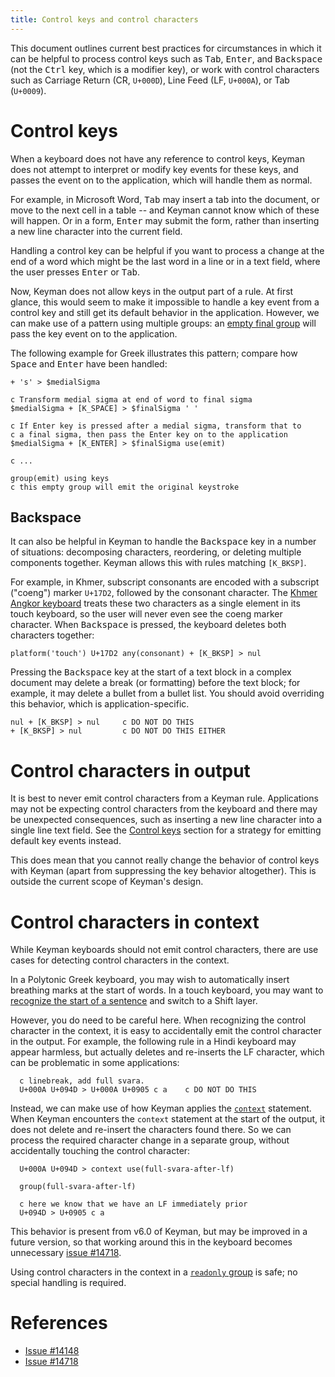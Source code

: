 ```yaml
---
title: Control keys and control characters
---
```


This document outlines current best practices for circumstances in which it can
be helpful to process control keys such as <kbd>Tab</kbd>, <kbd>Enter</kbd>, and
<kbd>Backspace</kbd> (not the <kbd>Ctrl</kbd> key, which is a modifier key), or
work with control characters such as Carriage Return (CR, `U+000D`), Line Feed
(LF, `U+000A`), or Tab (`U+0009`).

# Control keys

When a keyboard does not have any reference to control keys, Keyman does not attempt
to interpret or modify key events for these keys, and passes the event on to the
application, which will handle them as normal.

For example, in Microsoft Word, <kbd>Tab</kbd> may insert a tab into the
document, or move to the next cell in a table -- and Keyman cannot know which of
these will happen. Or in a form, <kbd>Enter</kbd> may submit the form, rather
than inserting a new line character into the current field.

Handling a control key can be helpful if you want to process a change at the end
of a word which might be the last word in a line or in a text field, where the
user presses <kbd>Enter</kbd> or <kbd>Tab</kbd>.

Now, Keyman does not allow keys in the output part of a rule. At first glance,
this would seem to make it impossible to handle a key event from a control key
and still get its default behavior in the application. However, we can make use
of a pattern using multiple groups: an [empty final group](groups#empty-final-group)
will pass the key event on to the application.

The following example for Greek illustrates this pattern; compare how
<kbd>Space</kbd> and <kbd>Enter</kbd> have been handled:

```
+ 's' > $medialSigma

c Transform medial sigma at end of word to final sigma
$medialSigma + [K_SPACE] > $finalSigma ' '

c If Enter key is pressed after a medial sigma, transform that to
c a final sigma, then pass the Enter key on to the application
$medialSigma + [K_ENTER] > $finalSigma use(emit)

c ...

group(emit) using keys
c this empty group will emit the original keystroke
```

## Backspace

It can also be helpful in Keyman to handle the <kbd>Backspace</kbd> key in a
number of situations: decomposing characters, reordering, or deleting multiple
components together. Keyman allows this with rules matching `[K_BKSP]`.

For example, in Khmer, subscript consonants are encoded with a subscript
("coeng") marker `U+17D2`, followed by the consonant character. The [Khmer
Angkor keyboard](https://github.com/keymanapp/keyboards/blob/master/release/k/khmer_angkor/source/khmer_angkor.kmn)
treats these two characters as a single element in its touch keyboard, so the
user will never even see the coeng marker character. When <kbd>Backspace</kbd>
is pressed, the keyboard deletes both characters together:

```
platform('touch') U+17D2 any(consonant) + [K_BKSP] > nul
```

Pressing the <kbd>Backspace</kbd> key at the start of a text block in a complex document
may delete a break (or formatting) before the text block; 
for example, it may delete a bullet from a bullet
list. You should avoid overriding this behavior, which is application-specific.

```
nul + [K_BKSP] > nul     c DO NOT DO THIS
+ [K_BKSP] > nul         c DO NOT DO THIS EITHER
```

# Control characters in output

It is best to never emit control characters from a Keyman rule. Applications
may not be expecting control characters from the keyboard and there may be
unexpected consequences, such as inserting a new line character into a single
line text field. See the [Control keys](#toc-control-keys) section for a strategy
for emitting default key events instead.

This does mean that you cannot really change the behavior of control keys with
Keyman (apart from suppressing the key behavior altogether). This is outside the
current scope of Keyman's design.

# Control characters in context

While Keyman keyboards should not emit control characters, there are use cases
for detecting control characters in the context.

In a Polytonic Greek keyboard, you may wish to automatically insert breathing
marks at the start of words. In a touch keyboard, you may want to [recognize the
start of a sentence](casing-support) and switch to a Shift layer.

However, you do need to be careful here. When recognizing the control character
in the context, it is easy to accidentally emit the control character in the
output. For example, the following rule in a Hindi keyboard may appear harmless,
but actually deletes and re-inserts the LF character, which can be problematic
in some applications:

```
  c linebreak, add full svara.
  U+000A U+094D > U+000A U+0905 c a    c DO NOT DO THIS
```

Instead, we can make use of how Keyman applies the [`context`](../reference/context)
statement. When Keyman encounters the `context` statement at the start of the
output, it does not delete and re-insert the characters found there. So we can
process the required character change in a separate group, without accidentally
touching the control character:

```
  U+000A U+094D > context use(full-svara-after-lf)

  group(full-svara-after-lf)

  c here we know that we have an LF immediately prior
  U+094D > U+0905 c a
```

This behavior is present from v6.0 of Keyman, but may be improved
in a future version, so that working around this in the keyboard becomes
unnecessary [issue #14718](https://github.com/keymanapp/keyman/issues/14718).

Using control characters in the context in a [`readonly`
group](groups#readonly-clause) is safe; no special handling is required.

# References

* [Issue #14148](https://github.com/keymanapp/keyman/issues/14148#issuecomment-3269582559)
* [Issue #14718](https://github.com/keymanapp/keyman/issues/14718)
